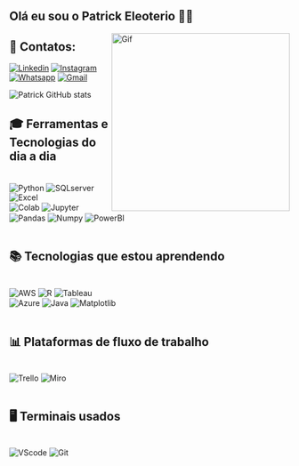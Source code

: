 ## Olá eu sou o Patrick Eleoterio 👋🏻

<img align="right" alt="Gif" height="320" src="https://media.giphy.com/media/qgQUggAC3Pfv687qPC/giphy.gif">

## 📩 Contatos:
[![Linkedin](https://img.shields.io/badge/LinkedIn-0077B5?style=for-the-badge&logo=linkedin&logoColor=white)](https://www.linkedin.com/in/patrickeleoterio/)
[![Instagram](https://img.shields.io/badge/Instagram-E4405F?style=for-the-badge&logo=instagram&logoColor=white)](https://www.instagram.com/eleoteriop/)
[![Whatsapp](https://img.shields.io/badge/WhatsApp-25D366?style=for-the-badge&logo=whatsapp&logoColor=white)](https://api.whatsapp.com/send?phone=5521999876613)
[![Gmail](https://img.shields.io/badge/Gmail-D14836?style=for-the-badge&logo=gmail&logoColor=white)](patrick.eleoterio@hotmail.com)

![Patrick GitHub stats](https://github-readme-stats.vercel.app/api?username=Eleoteriop&show_icons=true&theme=chartreuse-dark)


## 🎓 Ferramentas e Tecnologias do dia a dia
<div style="display: inline_block"><br/>
<img align="center" alt="Python" src="https://img.shields.io/badge/Python-3776AB?style=for-the-badge&logo=python&logoColor=white"/>
<img align="center" alt="SQLserver" src="https://img.shields.io/badge/Microsoft_SQL_Server-CC2927?style=for-the-badge&logo=microsoft-sql-server&logoColor=white"/>
<img align="center" alt="Excel" src="https://img.shields.io/badge/Microsoft_Excel-217346?style=for-the-badge&logo=microsoft-excel&logoColor=white"/>
  <br/>
<img align="center" alt="Colab" src="https://img.shields.io/badge/Colab-F9AB00?style=for-the-badge&logo=googlecolab&color=525252"/>
<img align="center" alt="Jupyter" src="https://img.shields.io/badge/jupyter-%23FA0F00.svg?style=for-the-badge&logo=jupyter&logoColor=white"/>
<img align="center" alt="Pandas" src="https://img.shields.io/badge/pandas-%23150458.svg?style=for-the-badge&logo=pandas&logoColor=white"/>
<img align="center" alt="Numpy" src="https://img.shields.io/badge/numpy-%23013243.svg?style=for-the-badge&logo=numpy&logoColor=white"/>
<img align="center" alt="PowerBI" src="https://img.shields.io/badge/power_bi-F2C811?style=for-the-badge&logo=powerbi&logoColor=black"/>
</div><br/>

## 📚 Tecnologias que estou aprendendo

<div style="display: inline_block"><br/>
  
<img align="center" alt="AWS" src="https://img.shields.io/badge/Amazon_AWS-FF9900?style=for-the-badge&logo=amazonaws&logoColor=black"/>
<img align="center" alt="R" src="https://img.shields.io/badge/R-276DC3?style=for-the-badge&logo=r&logoColor=white"/>
<img align="center" alt="Tableau" src="https://img.shields.io/badge/Tableau-E97627?style=for-the-badge&logo=Tableau&logoColor=white"/>
  <br/>
<img align="center" alt="Azure" src="https://img.shields.io/badge/azure-%230072C6.svg?style=for-the-badge&logo=microsoftazure&logoColor=white"/>
<img align="center" alt="Java" src="https://img.shields.io/badge/Java-ED8B00?style=for-the-badge&logo=java&logoColor=white"/>
<img align="center" alt="Matplotlib" src="https://img.shields.io/badge/Matplotlib-%23ffffff.svg?style=for-the-badge&logo=Matplotlib&logoColor=black"/>
</div><br/>

##  📊 Plataformas de fluxo de trabalho

<div style="display: inline_block"><br/>
<img align="center" alt="Trello" src="https://img.shields.io/badge/Trello-0052CC?style=for-the-badge&logo=trello&logoColor=white"/>
<img align="center" alt="Miro" src="https://img.shields.io/badge/Miro-050038?style=for-the-badge&logo=Miro&logoColor=white"/>
</div><br/>


## 🖥️ Terminais usados 
<div style="display: inline_block"><br/>
<img align="center" alt="VScode" src="https://img.shields.io/badge/Visual_Studio-5C2D91?style=for-the-badge&logo=visual%20studio&logoColor=white"/>
<img align="center" alt="Git" src="https://img.shields.io/badge/GIT-E44C30?style=for-the-badge&logo=git&logoColor=white"/>
</div><br/>
